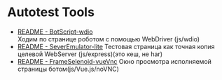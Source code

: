 # Autotest Tools

- [README - BotScript-wdio](BotScript-wdio/README.md)  
    Ходим по странице роботом с помощью WebDriver (js/wdio)
- [README - SeverEmulator-lite](SeverEmulator-lite/README.md)
    Тестовая страница как точная копия целевой WebServer (js/express)(это кеш, не har)
- [README - FrameSelenoid-vueVnc](FrameSelenoid-vueVnc/README.md)
    Окно просмотра исполняемой страницы ботом(js/Vue.js/noVNC)
    